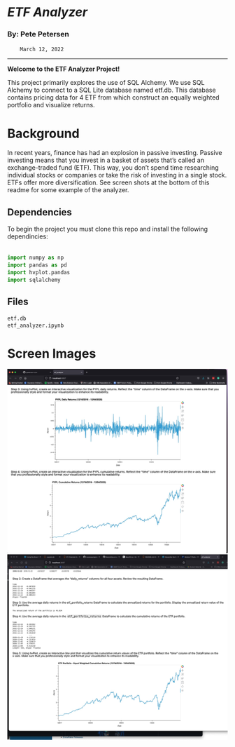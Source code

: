 # *ETF Analyzer*                                  

### By: Pete Petersen  
        March 12, 2022  
---
**Welcome to the ETF Analyzer Project!**

This project primarily explores the use of SQL Alchemy.  We use SQL Alchemy to connect to a SQL Lite database named etf.db.  This database contains pricing data for 4 ETF from which construct an equally weighted portfolio and visualize returns.

# Background

In recent years, finance has had an explosion in passive investing. Passive investing means that you invest in a basket of assets that’s called an exchange-traded fund (ETF). This way, you don’t spend time researching individual stocks or companies or take the risk of investing in a single stock. ETFs offer more diversification.  See screen shots at the bottom of this readme for some example of the analyzer.


## Dependencies

To begin the project you must clone this repo and install the following dependincies:

```python

import numpy as np
import pandas as pd
import hvplot.pandas
import sqlalchemy

```

## Files
    etf.db
    etf_analyzer.ipynb

# Screen Images

![Viola Image of ETF Analyzer](voila_etf_image.jpg)
![Viola Image of ETF Analyzer](voila_etf2.jpg)
